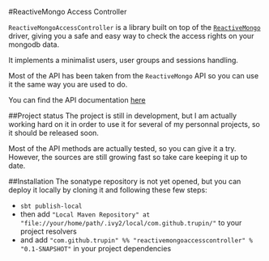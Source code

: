#ReactiveMongo Access Controller

`ReactiveMongoAccessController` is a library built on top of the [`ReactiveMongo`](https://github.com/ReactiveMongo/ReactiveMongo) driver, giving you a safe and easy way to check the access rights on your mongodb data.

It implements a minimalist users, user groups and sessions handling.

Most of the API has been taken from the `ReactiveMongo` API so you can use it the same way you are used to do.

You can find the API documentation [here](http://trupin.github.io/ReactiveMongoAccessController/releases/nightly/api/#package)

##Project status
The project is still in development, but I am actually working hard on it in order to use it for several of my personnal projects, so it should be released soon.

Most of the API methods are actually tested, so you can give it a try. However, the sources are still growing fast so take care keeping it up to date.

##Installation
The sonatype repository is not yet opened, but you can deploy it locally by cloning it and following these few steps:

* `sbt publish-local`
* then add `"Local Maven Repository" at "file://your/home/path/.ivy2/local/com.github.trupin/"` to your project resolvers
* and add `"com.github.trupin" %% "reactivemongoaccesscontroller" % "0.1-SNAPSHOT"` in your project dependencies
